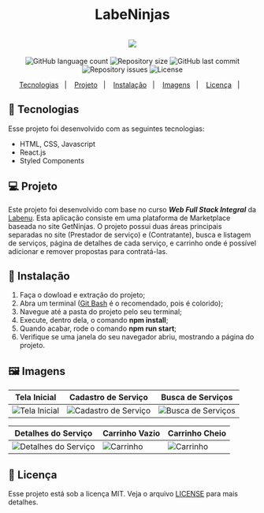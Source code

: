 <h1 align="center">
LabeNinjas<br/><br/>
<img src="https://user-images.githubusercontent.com/45954874/176879447-d1a929cb-e062-4bd0-8a19-64a2527ac031.png"/> 
</h1>

<p align="center">
  <img alt="GitHub language count" src="https://img.shields.io/github/languages/count/future4code/Freire-labe-ninja4">

  <img alt="Repository size" src="https://img.shields.io/github/repo-size/future4code/Freire-labe-ninja4">

  <img alt="GitHub last commit" src="https://img.shields.io/github/last-commit/future4code/Freire-labe-ninja4">

  <img alt="Repository issues" src="https://img.shields.io/github/issues/future4code/Freire-labe-ninja4">

  <img alt="License" src="https://img.shields.io/badge/license-MIT-brightgreen">
</p>

<p align="center">
  <a href="#Tecnologias">Tecnologias</a>&nbsp;&nbsp;&nbsp;|&nbsp;&nbsp;&nbsp;
   <a href="#Projeto">Projeto</a>&nbsp;&nbsp;&nbsp;|&nbsp;&nbsp;&nbsp;
  <a href="#Instalação">Instalação</a>&nbsp;&nbsp;&nbsp;|&nbsp;&nbsp;&nbsp;
  <a href="#Imagens">Imagens</a>&nbsp;&nbsp;&nbsp;|&nbsp;&nbsp;&nbsp;
  <a href="#Licença">Licença</a>&nbsp;&nbsp;&nbsp;|&nbsp;&nbsp;&nbsp;
</p>

<a id="Tecnologias"></a>
## 🚀 Tecnologias 

Esse projeto foi desenvolvido com as seguintes tecnologias:

- HTML, CSS, Javascript
- React.js
- Styled Components

<a id="Projeto"></a>
## 💻 Projeto
  Este projeto foi desenvolvido com base no curso  *__Web Full Stack Integral__* da [Labenu](https://www.labenu.com.br/). Esta aplicação consiste em uma plataforma de Marketplace baseada no site GetNinjas. O projeto possui duas áreas principais separadas no site (Prestador de serviço) e (Contratante), busca e listagem de serviços, página de detalhes de cada serviço, e carrinho onde é possível adicionar e remover propostas para contratá-las.
  
<a id="Instalação"></a>
## 🥷 Instalação

1. Faça o dowload e extração do projeto;
2. Abra um terminal ([Git Bash](https://git-scm.com/book/pt-pt/v2/Appendix-A%3A-Git-em-Outros-Ambientes-Git-in-Bash) é o recomendado, pois é colorido);
3. Navegue até a pasta do projeto pelo seu terminal;
4. Execute, dentro dela, o comando **npm install**;
5. Quando acabar, rode o comando **npm run start**;
6. Verifique se uma janela do seu navegador abriu, mostrando a página do projeto.

<a id="Imagens"></a>
## 🖼️ Imagens

| Tela Inicial  | Cadastro de Serviço | Busca de Serviços | 
|---|---|---|
| ![Tela Inicial](https://user-images.githubusercontent.com/45954874/176905184-0b59c220-b853-42c5-b0dc-4dc9ede6733a.jpg) | ![Cadastro de Serviço](https://user-images.githubusercontent.com/45954874/176905802-d097aad3-f1a0-4d4c-ba47-c97e4ececf08.jpg) | ![Busca de Serviços](https://user-images.githubusercontent.com/45954874/176905885-83f163b4-dad1-4336-9a82-c7140b40a538.jpg) | 

| Detalhes do Serviço  | Carrinho Vazio | Carrinho Cheio | 
|---|---|---|
| ![Detalhes do Serviço](https://user-images.githubusercontent.com/45954874/176906021-c9bd0e07-6790-428f-92be-4ed262cb1ed2.jpg) | ![Carrinho](https://user-images.githubusercontent.com/45954874/176906086-7bddd166-9cd4-41c3-a4fd-531945b32728.jpg) | ![Carrinho](https://user-images.githubusercontent.com/45954874/176906086-7bddd166-9cd4-41c3-a4fd-531945b32728.jpg) | 

<a id="Licença"></a>
## 📝 Licença

Esse projeto está sob a licença MIT. Veja o arquivo [LICENSE](https://github.com/future4code/Freire-labe-ninja4/blob/master/LICENCE) para mais detalhes.
